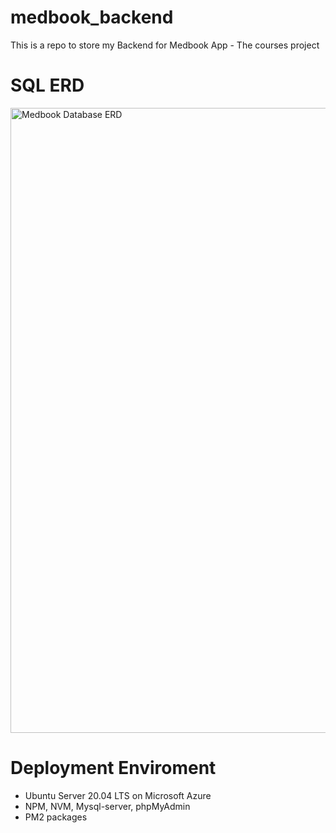 # medbook_backend
This is a repo to store my Backend for Medbook App - The courses project


# SQL ERD


<img src="https://github.com/7thang1/medbook_backend/assets/80353511/076f269d-5222-4ecf-a62b-5a3afea17932" alt="Medbook Database ERD" width="1000" />


# Deployment Enviroment
- Ubuntu Server 20.04 LTS on Microsoft Azure
- NPM, NVM, Mysql-server, phpMyAdmin
- PM2 packages
